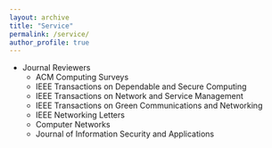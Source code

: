 ```yaml
---
layout: archive
title: "Service"
permalink: /service/
author_profile: true
---
```


<!-- {% include base_path %}


{% for post in site.portfolio %}
  {% include archive-single.html %}
{% endfor %}

 -->

* Journal Reviewers
  * ACM Computing Surveys
  * IEEE Transactions on Dependable and Secure Computing
  * IEEE Transactions on Network and Service Management
  * IEEE Transactions on Green Communications and Networking
  * IEEE Networking Letters
  * Computer Networks 
  * Journal of Information Security and Applications